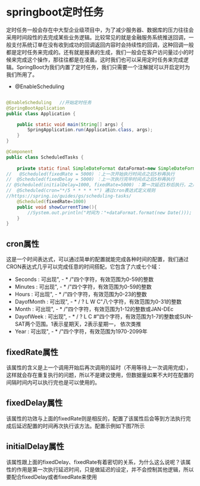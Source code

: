 # springboot定时任务
定时任务一般会存在中大型企业级项目中，为了减少服务器、数据库的压力往往会采用时间段性的去完成某些业务逻辑。比较常见的就是金融服务系统推送回调，一般支付系统订单在没有收到成功的回调返回内容时会持续性的回调，这种回调一般都是定时任务来完成的。还有就是报表的生成，我们一般会在客户访问量过小的时候来完成这个操作，那往往都是在凌晨。这时我们也可以采用定时任务来完成逻辑。SpringBoot为我们内置了定时任务，我们只需要一个注解就可以开启定时为我们所用了。


* @EnableScheduling

```java

@EnableScheduling   //开始定时任务
@SpringBootApplication
public class Application {

	public static void main(String[] args) {
		SpringApplication.run(Application.class, args);
	}
}
```

```java
@Component
public class ScheduledTasks {
    
    private static final SimpleDateFormat dataFormat=new SimpleDateFormat("HH:mm:ss");
//	 @Scheduled(fixedRate = 5000) ：上一次开始执行时间点之后5秒再执行
//  @Scheduled(fixedDelay = 5000) ：上一次执行完毕时间点之后5秒再执行
// @Scheduled(initialDelay=1000, fixedRate=5000) ：第一次延迟1秒后执行，之后按fixedRate的规则每5秒执行一次
//  @Scheduled(cron="*/5 * * * * *") 通过cron表达式定义规则
//https://spring.io/guides/gs/scheduling-tasks/
    @Scheduled(fixedRate=1000)
    public void showCurrentTime(){
    	//System.out.println("时间为："+dataFormat.format(new Date()));
    }
}
```

## cron属性
这是一个时间表达式，可以通过简单的配置就能完成各种时间的配置，我们通过CRON表达式几乎可以完成任意的时间搭配，它包含了六或七个域：

* Seconds : 可出现", - * /"四个字符，有效范围为0-59的整数
* Minutes : 可出现", - * /"四个字符，有效范围为0-59的整数
* Hours : 可出现", - * /"四个字符，有效范围为0-23的整数
* DayofMonth : 可出现", - * / ? L W C"八个字符，有效范围为0-31的整数
* Month : 可出现", - * /"四个字符，有效范围为1-12的整数或JAN-DEc
* DayofWeek : 可出现", - * / ? L C #"四个字符，有效范围为1-7的整数或SUN-SAT两个范围。1表示星期天，2表示星期一， 依次类推
* Year : 可出现", - * /"四个字符，有效范围为1970-2099年

## fixedRate属性

该属性的含义是上一个调用开始后再次调用的延时（不用等待上一次调用完成），这样就会存在重复执行的问题，所以不是建议使用，但数据量如果不大时在配置的间隔时间内可以执行完也是可以使用的。


## fixedDelay属性

该属性的功效与上面的fixedRate则是相反的，配置了该属性后会等到方法执行完成后延迟配置的时间再次执行该方法。配置示例如下图7所示

## initialDelay属性

该属性跟上面的fixedDelay、fixedRate有着密切的关系，为什么这么说呢？该属性的作用是第一次执行延迟时间，只是做延迟的设定，并不会控制其他逻辑，所以要配合fixedDelay或者fixedRate来使用

